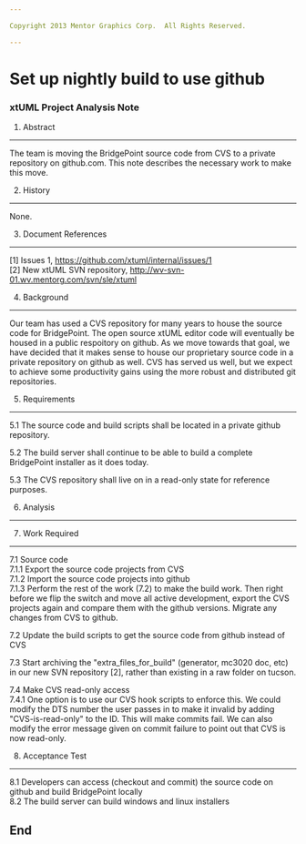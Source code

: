 ```yaml
---

Copyright 2013 Mentor Graphics Corp.  All Rights Reserved.

---
```


# Set up nightly build to use github
### xtUML Project Analysis Note



1. Abstract
-----------
The team is moving the BridgePoint source code from CVS to a private repository
on github.com.  This note describes the necessary work to make this move.

2. History
----------
None.

3. Document References
----------------------
[1] Issues 1, https://github.com/xtuml/internal/issues/1  
[2] New xtUML SVN repository, http://wv-svn-01.wv.mentorg.com/svn/sle/xtuml  

4. Background
-------------
Our team has used a CVS repository for many years to house the source code for
BridgePoint.  The open source xtUML editor code will eventually be housed in a 
public respoitory on github.  As we move towards that goal, we have decided that 
it makes sense to house our proprietary source code in a private repository on 
github as well.  CVS has served us well, but we expect to achieve some productivity
gains using the more robust and distributed git repositories.

5. Requirements
---------------
5.1  The source code and build scripts shall be located in a private github repository.  

5.2  The build server shall continue to be able to build a complete BridgePoint 
 installer as it does today.  
 
5.3  The CVS repository shall live on in a read-only state for reference purposes.  

6. Analysis
-----------

7. Work Required
----------------
7.1  Source code  
7.1.1  Export the source code projects from CVS  
7.1.2  Import the source code projects into github  
7.1.3  Perform the rest of the work (7.2) to make the build work.  Then right
 before we flip the switch and move all active development, export the CVS projects
 again and compare them with the github versions.  Migrate any changes from CVS to
 github.  

7.2  Update the build scripts to get the source code from github instead of CVS  

7.3  Start archiving the "extra_files_for_build" (generator, mc3020 doc, etc) in our
 new SVN repository [2], rather than existing in a raw folder on tucson.  

7.4  Make CVS read-only access  
7.4.1  One option is to use our CVS hook scripts to enforce this.  We could modify the
 DTS number the user passes in to make it invalid by adding "CVS-is-read-only" to the ID.
 This will make commits fail.  We can also modify the error message given on commit failure
 to point out that CVS is now read-only.
 
8. Acceptance Test
------------
8.1  Developers can access (checkout and commit) the source code on github and 
 build BridgePoint locally  
8.2  The build server can build windows and linux installers  

End
---

